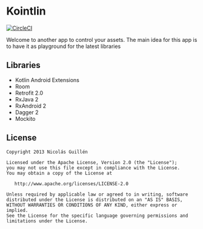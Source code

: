 # Kointlin

[![CircleCI](https://circleci.com/gh/nicolasguillen10/kointlin.svg?style=svg)](https://circleci.com/gh/nicolasguillen10/kointlin)

Welcome to another app to control your assets. The main idea for this app is to have it as playground for the latest libraries

## Libraries
- Kotlin Android Extensions
- Room
- Retrofit 2.0
- RxJava 2
- RxAndroid 2
- Dagger 2
- Mockito

## License

    Copyright 2013 Nicolás Guillén

    Licensed under the Apache License, Version 2.0 (the "License");
    you may not use this file except in compliance with the License.
    You may obtain a copy of the License at

       http://www.apache.org/licenses/LICENSE-2.0

    Unless required by applicable law or agreed to in writing, software
    distributed under the License is distributed on an "AS IS" BASIS,
    WITHOUT WARRANTIES OR CONDITIONS OF ANY KIND, either express or implied.
    See the License for the specific language governing permissions and
    limitations under the License.